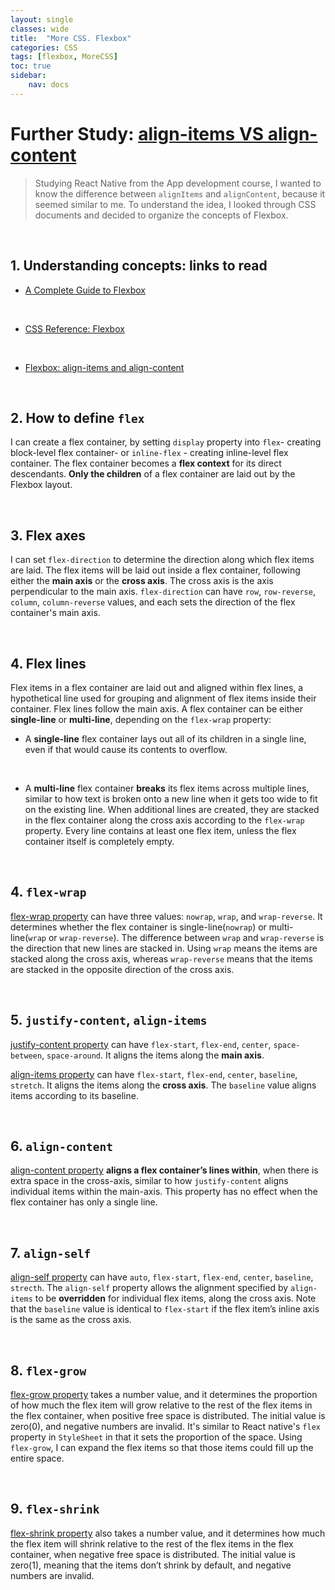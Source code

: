 ```yaml
---
layout: single
classes: wide
title:  "More CSS. Flexbox"
categories: CSS
tags: [flexbox, MoreCSS]
toc: true
sidebar:
    nav: docs
---
```


# Further Study: [align-items VS align-content][1]

> Studying React Native from the App development course, I wanted to know the difference between `alignItems` and `alignContent`, because it seemed similar to me. To understand the idea, I looked through CSS documents and decided to organize the concepts of Flexbox.

<br>

## 1. Understanding concepts: links to read

+ [A Complete Guide to Flexbox][1]
<br>

+ [CSS Reference: Flexbox][2]
<br>

+ [Flexbox: align-items and align-content][3]

<br>

## 2. How to define `flex`

I can create a flex container, by setting `display` property into `flex`- creating block-level flex container- or `inline-flex` - creating inline-level flex container. The flex container becomes a **flex context** for its direct descendants. **Only the children** of a flex container are laid out by the Flexbox layout.

<br>

## 3. Flex axes

I can set `flex-direction` to determine the direction along which flex items are laid. The flex items will be laid out inside a flex container, following either the **main axis** or the **cross axis**. The cross axis is the axis perpendicular to the main axis. `flex-direction` can have `row`, `row-reverse`, `column`, `column-reverse` values, and each sets the direction of the flex container's main axis.

<br>

## 4. Flex lines

Flex items in a flex container are laid out and aligned within flex lines, a hypothetical line used for grouping and alignment of flex items inside their container. Flex lines follow the main axis. A flex container can be either **single-line** or **multi-line**, depending on the `flex-wrap` property:

+ A **single-line** flex container lays out all of its children in a single line, even if that would cause its contents to overflow.
<br>

+ A **multi-line** flex container **breaks** its flex items across multiple lines, similar to how text is broken onto a new line when it gets too wide to fit on the existing line. When additional lines are created, they are stacked in the flex container along the cross axis according to the `flex-wrap` property. Every line contains at least one flex item, unless the flex container itself is completely empty.

<br>

## 4. `flex-wrap`

[flex-wrap property][4] can have three values: `nowrap`, `wrap`, and `wrap-reverse`. It determines whether the flex container is single-line(`nowrap`) or multi-line(`wrap` or `wrap-reverse`). The difference between `wrap` and `wrap-reverse` is the direction that new lines are stacked in. Using `wrap` means the items are stacked along the cross axis, whereas `wrap-reverse` means that the items are stacked in the opposite direction of the cross axis. 

<br>

## 5. `justify-content`, `align-items`

[justify-content property][5] can have `flex-start`, `flex-end`, `center`, `space-between`, `space-around`. It aligns the items along the **main axis**.
<br>

[align-items property][6] can have `flex-start`, `flex-end`, `center`, `baseline`, `stretch`. It aligns the items along the **cross axis**. The `baseline` value aligns items according to its baseline.

<br>

## 6. `align-content`

[align-content property][7] **aligns a flex container’s lines within**, when there is extra space in the cross-axis, similar to how `justify-content` aligns individual items within the main-axis. This property has no effect when the flex container has only a single line.

<br>

## 7. `align-self`

[align-self property][8] can have `auto`, `flex-start`, `flex-end`, `center`, `baseline`, `strecth`. The `align-self` property allows the alignment specified by `align-items` to be **overridden** for individual flex items, along the cross axis. Note that the `baseline` value is identical to `flex-start` if the flex item’s inline axis is the same as the cross axis.

<br>

## 8. `flex-grow`

[flex-grow property][9] takes a number value, and it determines the proportion of how much the flex item will grow relative to the rest of the flex items in the flex container, when positive free space is distributed. The initial value is zero(0), and negative numbers are invalid. It's similar to React native's `flex` property in `StyleSheet` in that it sets the proportion of the space. Using `flex-grow`, I can expand the flex items so that those items could fill up the entire space.

<br>

## 9. `flex-shrink`

[flex-shrink property][10] also takes a number value, and it determines how much the flex item will shrink relative to the rest of the flex items in the flex container, when negative free space is distributed. The initial value is zero(1), meaning that the items don’t shrink by default, and negative numbers are invalid.

<br>




[1]: https://css-tricks.com/snippets/css/a-guide-to-flexbox/
[2]: https://tympanus.net/codrops/css_reference/flexbox/
[3]: https://betterprogramming.pub/flexbox-align-items-and-align-content-a60b6f8451e3
[4]: https://tympanus.net/codrops/css_reference/flexbox/#section_flex-wrap
[5]: https://tympanus.net/codrops/css_reference/flexbox/#section_justify-content
[6]: https://tympanus.net/codrops/css_reference/flexbox/#section_align-items
[7]: https://tympanus.net/codrops/css_reference/flexbox/#section_align-content
[8]: https://tympanus.net/codrops/css_reference/flexbox/#section_align-self
[9]: https://tympanus.net/codrops/css_reference/flexbox/#section_flex-grow
[10]: https://tympanus.net/codrops/css_reference/flexbox/#section_flex-shrink
